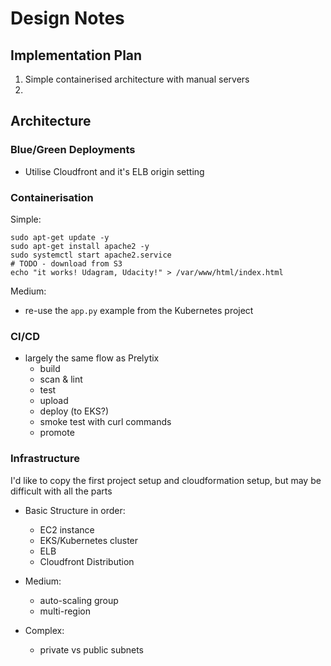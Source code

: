 # Design Notes

## Implementation Plan

1. Simple containerised architecture with manual servers
2. 

## Architecture

### Blue/Green Deployments

- Utilise Cloudfront and it's ELB origin setting

### Containerisation

Simple:

```shell
sudo apt-get update -y
sudo apt-get install apache2 -y
sudo systemctl start apache2.service    
# TODO - download from S3
echo "it works! Udagram, Udacity!" > /var/www/html/index.html 
```

Medium:
  - re-use the `app.py` example from the Kubernetes project

### CI/CD

- largely the same flow as Prelytix
  - build
  - scan & lint
  - test
  - upload
  - deploy (to EKS?)
  - smoke test with curl commands
  - promote

### Infrastructure

I'd like to copy the first project setup and cloudformation setup, but may be difficult with all the parts

- Basic Structure in order:
  - EC2 instance
  - EKS/Kubernetes cluster
  - ELB
  - Cloudfront Distribution
  
- Medium:
  - auto-scaling group
  - multi-region

- Complex:
  - private vs public subnets



